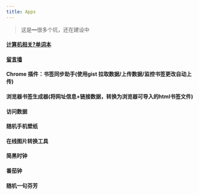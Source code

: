 ```yaml
---
title: Apps
---
```

> 这是<span style="text-decoration:line-through;">一</span>很多个坑，还在建设中

#### [计算机相关?单词本](/cs_english)
#### [留言墙](/comment/)
#### Chrome 插件：书签同步助手(使用gist 拉取数据/上传数据/监控书签更改自动上传)
#### 浏览器书签生成器(将网址信息+链接数据，转换为浏览器可导入的html书签文件)
#### 访问数据
#### 随机手机壁纸
#### 在线图片转换工具
#### 简黑时钟
#### 番茄钟
#### 随机一句芬芳

<!-- #### 7.愿望清单 -->
<!-- ```js
//有想的请联系我邮箱  scarsu001@gmail.com
``` -->